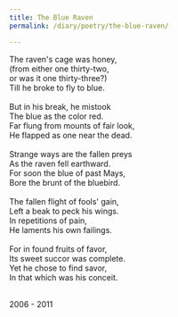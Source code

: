 ```yaml
---
title: The Blue Raven
permalink: /diary/poetry/the-blue-raven/

---
```

<div class="poetry">

The raven's cage was honey,<br/>
(from either one thirty-two,<br/>
or was it one thirty-three?)<br/>
Till he broke to fly to blue.<br/>
<br/>
But in his break, he mistook<br/>
The blue as the color red.<br/>
Far flung from mounts of fair look,<br/>
He flapped as one near the dead.<br/>
<br/>
Strange ways are the fallen preys<br/>
As the raven fell earthward.<br/>
For soon the blue of past Mays,<br/>
Bore the brunt of the bluebird.<br/>
<br/>
The fallen flight of fools' gain,<br/>
Left a beak to peck his wings.<br/>
In repetitions of pain,<br/>
He laments his own failings.<br/>
<br/>
For in found fruits of favor,<br/>
Its sweet succor was complete.<br/>
Yet he chose to find savor,<br/>
In that which was his conceit.<br/>
<br/>

<div class="poetry_date">2006 - 2011</div>



</div>
